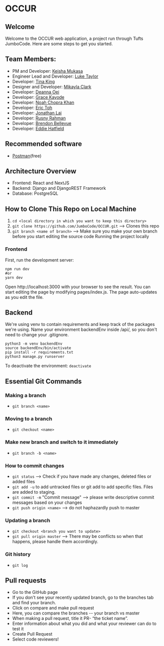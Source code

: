 # OCCUR
## Welcome
Welcome to the OCCUR web application, a project run through Tufts JumboCode. Here are some steps to get you started.

## Team Members:
* PM and Developer: [Keisha Mukasa](https://github.com/kmukasa)
* Engineer Lead and Developer: [Luke Taylor](https://github.com/controversial)
* Developer: [Tina King](http://github.com/tinaking28)
* Designer and Developer: [Mikayla Clark](http://github.com/mikaylaclark)
* Developer: [Deanna Oei](https://github.com/de08oei)
* Developer: [Grace Kayode](https://github.com/12grace12)
* Developer: [Noah Chopra Khan](https://github.com/noahck2000)
* Developer: [Eric Toh](https://github.com/EricToh)
* Developer: [Jonathan Lai]( https://github.com/jlai03)
* Developer: [Rusny Rahman](https://github.com/rusny23)
* Developer: [Brendon Bellevue](https://github.com/Jedzter)
* Developer: [Eddie Hatfield](https://github.com/e-hat)

## Recommended software
* [Postman](https://www.postman.com/)(free)

## Architecture Overview
- Frontend: React and NextJS
- Backend: Django and DjangoREST Framework
- Database: PostgreSQL

## How to Clone This Repo on Local Machine
1. `cd <local directory in which you want to keep this directory>`
2. `git clone https://github.com/JumboCode/OCCUR.git` --> Clones this repo
3. `git branch <name of branch>` --> Make sure you make your own branch before you start editing the source code
Running the project locally

### Frontend
First, run the development server:
```
npm run dev
#or
yarn dev
```
Open http://localhost:3000 with your browser to see the result.
You can start editing the page by modifying pages/index.js. The page auto-updates as you edit the file.

## Backend
We're using venv to contain requirements and keep track of the packages we're using. Name your environment backendEnv inside /api/, so you don't need to change your .gitignore.
```cd backend
python3 -m venv backendEnv
source backendEnv/bin/activate
pip install -r requirements.txt
python3 manage.py runserver
```
To deactivate the environment:
`deactivate`

## Essential Git Commands
### Making a branch
- `git branch <name>`

### Moving to a branch
- `git checkout <name>`

### Make new branch and switch to it immediately
- `git branch -b <name>`

### How to commit changes
- `git status` --> Check if you have made any changes, deleted files or added files
- `git add -u` to add untracked files or git add <filename> to add specific files. Files are added to staging.
- `git commit -m` "Commit message" --> please write descriptive commit messages based on your changes
- `git push origin <name>` --> do not haphazardly push to master

### Updating a branch
- `git checkout <branch you want to update>`
- `git pull origin master` --> There may be conflicts so when that happens, please handle them accordingly.

### Git history
- `git log`

## Pull requests
- Go to the GitHub page
- If you don't see your recently updated branch, go to the branches tab and find your branch.
- Click on compare and make pull request
- Here, you can compare the branches -- your branch vs master
- When making a pull request, title it PR- “the ticket name”.
- Enter information about what you did and what your reviewer can do to test it
- Create Pull Request
- Select code reviewers!
